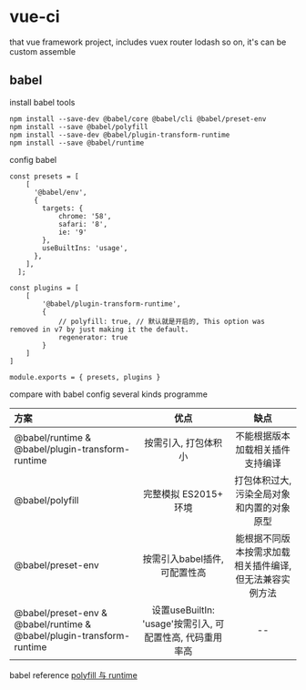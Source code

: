 # vue-ci
that vue framework project, includes vuex router lodash so on, it's can be custom assemble

## babel
install babel tools
```
npm install --save-dev @babel/core @babel/cli @babel/preset-env
npm install --save @babel/polyfill
npm install --save-dev @babel/plugin-transform-runtime
npm install --save @babel/runtime
```
config babel
```
const presets = [
    [
      '@babel/env',
      {
        targets: {
            chrome: '58',
            safari: '8',
            ie: '9'
        },
        useBuiltIns: 'usage',
      },
    ],
  ];

const plugins = [
    [
        '@babel/plugin-transform-runtime',
        {
            // polyfill: true, // 默认就是开启的, This option was removed in v7 by just making it the default.
            regenerator: true
        }
    ]
]
  
module.exports = { presets, plugins }
```

compare with babel config several kinds programme

| 方案 | 优点  | 缺点 |
| :------------ |:---------------:| :-----:|
| @babel/runtime & @babel/plugin-transform-runtime | 按需引入, 打包体积小 | 不能根据版本加载相关插件支持编译 |
| @babel/polyfill | 完整模拟 ES2015+ 环境 | 打包体积过大, 污染全局对象和内置的对象原型 |
| @babel/preset-env | 按需引入babel插件, 可配置性高 | 能根据不同版本按需求加载相关插件编译, 但无法兼容实例方法 |
| @babel/preset-env & @babel/runtime & @babel/plugin-transform-runtime | 设置useBuiltIn: 'usage'按需引入, 可配置性高, 代码重用率高 | -- |

babel reference
[polyfill 与 runtime](https://juejin.im/post/5d553706e51d4561e84fcc13, "求知若渴")

